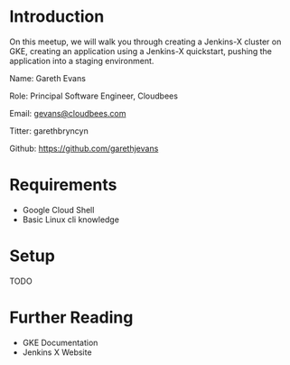 # Introduction
On this meetup, we will walk you through creating a Jenkins-X cluster on GKE, creating an application using a Jenkins-X quickstart, pushing the application into a staging environment.

Name: Gareth Evans

Role: Principal Software Engineer, Cloudbees

Email: gevans@cloudbees.com

Titter: garethbryncyn

Github: https://github.com/garethjevans

# Requirements
* Google Cloud Shell
* Basic Linux cli knowledge

# Setup
TODO

# Further Reading
* GKE Documentation
* Jenkins X Website
